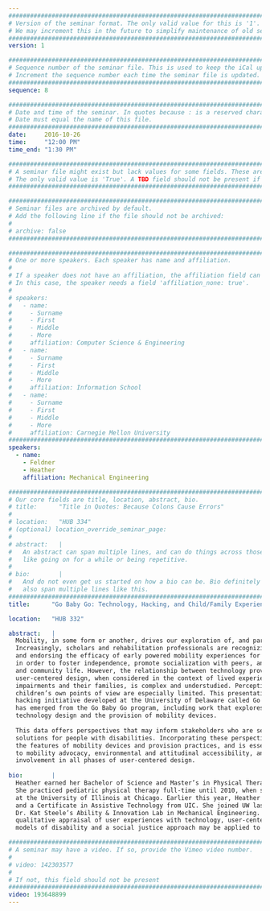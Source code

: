 ```yaml
---
################################################################################
# Version of the seminar format. The only valid value for this is '1'. 
# We may increment this in the future to simplify maintenance of old seminars.
################################################################################
version: 1

################################################################################
# Sequence number of the seminar file. This is used to keep the iCal up to date.
# Increment the sequence number each time the seminar file is updated.
################################################################################
sequence: 8

################################################################################
# Date and time of the seminar. In quotes because : is a reserved character.
# Date must equal the name of this file.
################################################################################
date:     2016-10-26
time:     "12:00 PM"
time_end: "1:30 PM"

################################################################################
# A seminar file might exist but lack values for some fields. These are 'TBD'. 
# The only valid value is 'True'. A TBD field should not be present if 'False'.
################################################################################

################################################################################
# Seminar files are archived by default.
# Add the following line if the file should not be archived:
#
# archive: false
################################################################################

################################################################################
# One or more speakers. Each speaker has name and affiliation.
#
# If a speaker does not have an affiliation, the affiliation field can be removed.
# In this case, the speaker needs a field 'affiliation_none: true'.
#
# speakers:
#   - name: 
#     - Surname
#     - First
#     - Middle
#     - More
#     affiliation: Computer Science & Engineering 
#   - name: 
#     - Surname
#     - First
#     - Middle
#     - More
#     affiliation: Information School 
#   - name: 
#     - Surname
#     - First
#     - Middle
#     - More
#     affiliation: Carnegie Mellon University 
################################################################################
speakers:
  - name: 
    - Feldner
    - Heather
    affiliation: Mechanical Engineering 

################################################################################
# Our core fields are title, location, abstract, bio.
# title:      "Title in Quotes: Because Colons Cause Errors"
# 
# location:   "HUB 334"
# (optional) location_override_seminar_page:
#
# abstract:   |
#   An abstract can span multiple lines, and can do things across those lines,
#   like going on for a while or being repetitive.
# 
# bio:        |
#   And do not even get us started on how a bio can be. Bio definitely can
#   also span multiple lines like this.
################################################################################
title:      "Go Baby Go: Technology, Hacking, and Child/Family Experiences of Mobility"

location:   "HUB 332"

abstract:   |
  Mobility, in some form or another, drives our exploration of, and participation in, the world around us.
  Increasingly, scholars and rehabilitation professionals are recognizing mobility as a basic human right,
  and endorsing the efficacy of early powered mobility experiences for children with mobility impairments
  in order to foster independence, promote socialization with peers, and facilitate participation in family
  and community life. However, the relationship between technology provision, the mobility industry, and
  user-centered design, when considered in the context of lived experiences of children with mobility
  impairments and their families, is complex and understudied. Perceptions of these experiences from
  children’s own points of view are especially limited. This presentation will describe a unique technology
  hacking initiative developed at the University of Delaware called Go Baby Go and introduce research that
  has emerged from the Go Baby Go program, including work that explores child and family experiences with
  technology design and the provision of mobility devices.
  
  This data offers perspectives that may inform stakeholders who are seeking or developing technology
  solutions for people with disabilities. Incorporating these perspectives is critical in advancing
  the features of mobility devices and provision practices, and is essential in promoting further commitment
  to mobility advocacy, environmental and attitudinal accessibility, and more explicit child/family
  involvement in all phases of user-centered design.
  
bio:        |
  Heather earned her Bachelor of Science and Master’s in Physical Therapy from Marquette University.
  She practiced pediatric physical therapy full-time until 2010, when she began teaching in the DPT program
  at the University of Illinois at Chicago. Earlier this year, Heather earned her PhD in Disability Studies
  and a Certificate in Assistive Technology from UIC. She joined UW last month as a postdoctoral fellow in
  Dr. Kat Steele’s Ability & Innovation Lab in Mechanical Engineering. Her research interests involve the
  qualitative appraisal of user experiences with technology, user-centered design, and exploring how alternative
  models of disability and a social justice approach may be applied to assistive technology provision and rehabilitation.

################################################################################
# A seminar may have a video. If so, provide the Vimeo video number.
#
# video: 142303577
#
# If not, this field should not be present 
################################################################################
video: 193648899
---
```

